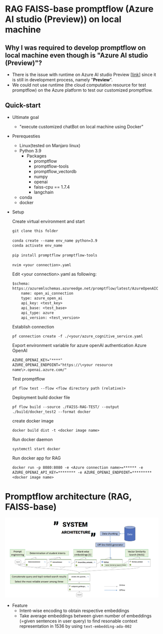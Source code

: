 # RAG FAISS-base promptflow (Azure AI studio (Preview)) on local machine
## Why I was required to develop promptflow on local machine even though is "Azure AI studio (__Preview__)"?
- There is the issue with runtime on Azure AI studio Preview [[link](https://ai.azure.com/?tid=20206f9d-8c1f-4fd7-99d5-4cc238adf2a6)] since it is still in development process, namely "__Preview__".
- We could not use runtime (the cloud computation resource for test promptflow) on the Azure platform to test our customized promptflow.


## Quick-start
- Ultimate goal
    - "execute customized chatBot on local machine using Docker"

- Prerequesties
    - Linux(tested on Manjaro linux)
    - Python 3.9
        - Packages
            - promptflow
            - promptflow-tools
            - promptflow_vectordb
            - numpy
            - openai
            - faiss-cpu == 1.7.4
            - langchain
    - conda
    - docker

- Setup

    Create virtual environment and start
    ```
    git clone this folder    

    conda create --name env_name python=3.9
    conda activate env_name
    
    pip install promptflow promptflow-tools
    
    nvim <your connection>.yaml
    ```
    Edit \<your connection\>.yaml as following:
    ```
    $schema: https://azuremlschemas.azureedge.net/promptflow/latest/AzureOpenAIConnection.schema.json
        name: open_ai_connection
        type: azure_open_ai
        api_key: <test_key>
        api_base: <test_base>
        api_type: azure
        api_version: <test_version>
    ```
    Establish connection
    ```
    pf connection create -f ./<your/azure_cognitive_service.yaml
    ```
    
    Export environment variable for azure openAI authentication
    Azure OpenAI
    ```
    AZURE_OPENAI_KEY="****"
    AZURE_OPENAI_ENDPOINT="https://\<your resource name\>.openai.azure.com/"
    ```
    
    Test promptflow
    ```
    pf flow test --flow <flow directory path (relative)>
    ```
    
    Deployment
    build docker file
    ```
    pf flow build --source ./FAISS-RAG-TEST/ --output ./build/docker_test2 --format docker
    ```

    create docker image
    ```
    docker build dist -t <docker image name>
    ```

    Run docker daemon
    ```
    systemctl start docker
    ```

    Run docker app for RAG
    ```
    docker run -p 8080:8080 -e <Azure connection name>=****** -e AZURE_OPENAI_API_KEY=******** -e AZURE_OPENAI_ENDPOINT=********* <docker image name>
    ```

# Promptflow architecture (RAG, FAISS-base)
![image](./images/Screenshot%20from%202023-12-03%2013-35-26.png)

- Feature
    - Intent-wise encoding to obtain respective embeddings
    - Take average embeddings between given number of embeddings (=given sentences in user query) to find resonable context representation in 1536 by using `text-embedding-ada-002`

